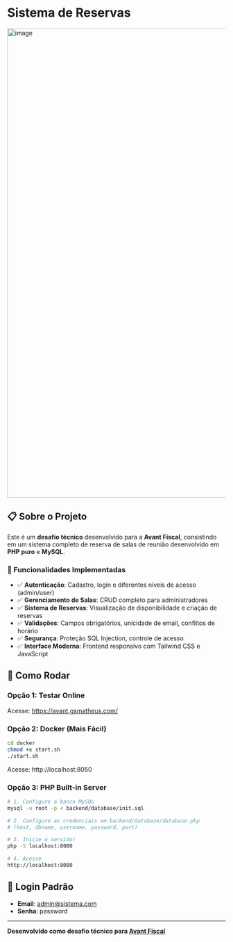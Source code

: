 # Sistema de Reservas

<img width="1920" height="1080" alt="image" src="https://github.com/user-attachments/assets/6ae7a1c5-983d-4f4e-98b8-285c447379c9" />

## 📋 Sobre o Projeto

Este é um **desafio técnico** desenvolvido para a **Avant Fiscal**, consistindo em um sistema completo de reserva de salas de reunião desenvolvido em **PHP puro** e **MySQL**.

### 🎯 Funcionalidades Implementadas

- ✅ **Autenticação**: Cadastro, login e diferentes níveis de acesso (admin/user)
- ✅ **Gerenciamento de Salas**: CRUD completo para administradores
- ✅ **Sistema de Reservas**: Visualização de disponibilidade e criação de reservas
- ✅ **Validações**: Campos obrigatórios, unicidade de email, conflitos de horário
- ✅ **Segurança**: Proteção SQL Injection, controle de acesso
- ✅ **Interface Moderna**: Frontend responsivo com Tailwind CSS e JavaScript


## 🚀 Como Rodar

### Opção 1: Testar Online
Acesse: https://avant.gsmatheus.com/

### Opção 2: Docker (Mais Fácil)
```bash
cd docker
chmod +x start.sh
./start.sh
```
Acesse: http://localhost:8050

### Opção 3: PHP Built-in Server
```bash
# 1. Configure o banco MySQL
mysql -u root -p < backend/database/init.sql

# 2. Configure as credenciais em backend/database/database.php
# (host, dbname, username, password, port)

# 3. Inicie o servidor
php -S localhost:8080

# 4. Acesse
http://localhost:8080
```

## 👤 Login Padrão
- **Email**: admin@sistema.com
- **Senha**: password

---

**Desenvolvido como desafio técnico para [Avant Fiscal](https://avantfiscal.com.br/)**
